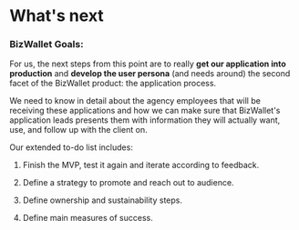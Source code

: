 # What's next

### BizWallet Goals:
For us, the next steps from this point are to really **get our application into production** and **develop the user persona** (and needs around) the second facet of the BizWallet product: the application process.

We need to know in detail about the agency employees that will be receiving these applications and how we can make sure that BizWallet's application leads presents them with information they will actually want, use, and follow up with the client on.

Our extended to-do list includes:

1. Finish the MVP, test it again and iterate according to feedback.

2. Define a strategy to promote and reach out to audience.

3. Define ownership and sustainability steps.

4. Define main measures of success.



